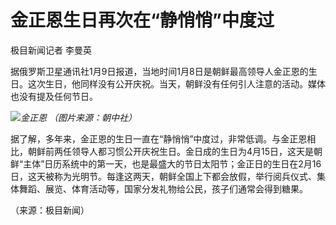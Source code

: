 # 金正恩生日再次在“静悄悄”中度过

极目新闻记者 李曼英

据俄罗斯卫星通讯社1月9日报道，当地时间1月8日是朝鲜最高领导人金正恩的生日。这次生日，他同样没有公开庆祝。当天，朝鲜没有任何引人注意的活动。媒体也没有提及任何节日。

![](https://inews.gtimg.com/newsapp_bt/0/15601181489/1000)_金正恩 （图片来源：朝中社）_

据了解，多年来，金正恩的生日一直在“静悄悄”中度过，非常低调。与金正恩相比，朝鲜前两任领导人都习惯公开庆祝生日。金日成的生日为4月15日，这天是朝鲜“主体”日历系统中的第一天，也是最盛大的节日太阳节；金正日的生日在2月16日，这天被称为光明节。每逢这两天，朝鲜全国上下都会放假，举行阅兵仪式、集体舞蹈、展览、体育活动等，国家分发礼物给公民，孩子们通常会得到糖果。

（来源：极目新闻）

